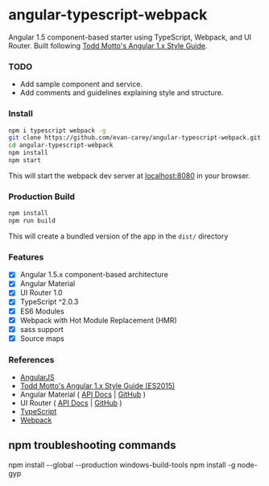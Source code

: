# angular-typescript-webpack
Angular 1.5 component-based starter using TypeScript, Webpack, and UI Router. Built following [Todd Motto's Angular 1.x Style Guide](https://github.com/toddmotto/angular-styleguide).

### TODO
- Add sample component and service.
- Add comments and guidelines explaining style and structure.

### Install
```sh
npm i typescript webpack -g
git clone https://github.com/evan-carey/angular-typescript-webpack.git
cd angular-typescript-webpack
npm install
npm start
```

This will start the webpack dev server at [localhost:8080](http://localhost:8080/) in your browser.

### Production Build
```sh
npm install
npm run build
```

This will create a bundled version of the app in the ```dist/``` directory

### Features
- [x] Angular 1.5.x component-based architecture
- [x] Angular Material
- [x] UI Router 1.0
- [x] TypeScript ^2.0.3
- [x] ES6 Modules
- [x] Webpack with Hot Module Replacement (HMR)
- [x] sass support
- [x] Source maps

### References
- [AngularJS](https://angularjs.org)
- [Todd Motto's Angular 1.x Style Guide (ES2015)](https://github.com/toddmotto/angular-styleguide)
- Angular Material ( [API Docs](https://material.angularjs.org/latest/) | [GitHub](https://github.com/angular/material) )
- UI Router ( [API Docs](https://ui-router.github.io/docs/latest/) | [GitHub](https://github.com/angular-ui/ui-router) )
- [TypeScript](http://typescriptlang.org/)
- [Webpack](https://webpack.github.io/)

## npm troubleshooting commands
npm install --global --production windows-build-tools 
npm install -g node-gyp